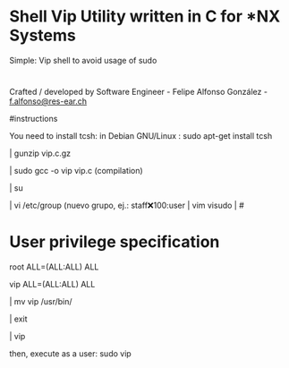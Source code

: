 # Shell Vip Utility written in C for *NX Systems

Simple: Vip shell to avoid usage of sudo

#

Crafted / developed by Software Engineer - Felipe Alfonso González - f.alfonso@res-ear.ch

#instructions

You need to install tcsh:
in Debian GNU/Linux : sudo apt-get install tcsh

 | gunzip vip.c.gz
 
 | sudo gcc -o vip vip.c (compilation)
 
 
 | su
 
 | vi /etc/group (nuevo grupo, ej.: staff:x:100:user
 | vim visudo
 | #
 

# User privilege specification
root    ALL=(ALL:ALL) ALL
 
vip     ALL=(ALL:ALL) ALL
 
 | mv vip /usr/bin/
 
 | exit
 
 | vip
 
 then,
execute as a user:
 sudo vip
 

